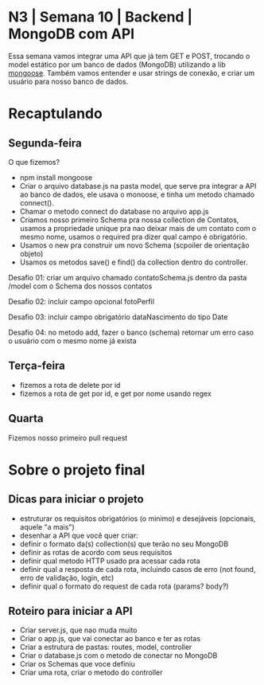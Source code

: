 # N3 | Semana 10 | Backend | MongoDB com API
Essa semana vamos integrar uma API que já tem GET e POST, trocando o model estático por um banco de dados (MongoDB) utilizando a lib [mongoose](https://mongoosejs.com/).
Também vamos entender e usar strings de conexão, e criar um usuário para nosso banco de dados.

# Recaptulando
## Segunda-feira
O que fizemos?
- npm install mongoose 
- Criar o arquivo database.js na pasta model, que serve pra integrar a API ao banco de dados, ele usava o monoose, e tinha  um metodo chamado connect().
- Chamar o metodo connect do database no arquivo app.js
- Criamos nosso primeiro Schema pra nossa collection de Contatos, usamos a propriedade unique pra nao deixar mais de um contato com o mesmo nome, usamos o required pra dizer qual campo é obrigatório.
- Usamos o new pra construir um novo Schema (scpoiler de orientação objeto)
- Usamos os metodos save() e find() da collection dentro do controller.

Desafio 01: criar um arquivo chamado contatoSchema.js dentro da pasta /model com o Schema dos nossos contatos

Desafio 02: incluir campo opcional fotoPerfil

Desafio 03: incluir campo obrigatório dataNascimento do tipo Date

Desafio 04: no metodo add, fazer o banco (schema) retornar um erro caso o usuário com o mesmo nome já exista

## Terça-feira
- fizemos a rota de delete por id
- fizemos a rota de get por id, e get por nome usando regex

## Quarta
Fizemos nosso primeiro pull request


# Sobre o projeto final

## Dicas para iniciar o projeto
- estruturar os requisitos obrigatórios (o minimo) e desejáveis (opcionais, aquele "a mais")
- desenhar a API que você quer criar:
- definir o formato da(s) collection(s) que terão no seu MongoDB
- definir as rotas de acordo com seus requisitos
- definir qual metodo HTTP usado pra acessar cada rota
- definir qual a resposta de cada rota, incluindo casos de erro (not found, erro de validação, login, etc)
- definir qual o formato do request de cada rota (params? body?)

## Roteiro para iniciar a API
- Criar server.js, que nao muda muito
- Criar o app.js, que vai conectar ao banco e ter as rotas
- Criar a estrutura de pastas: routes, model, controller
- Criar o database.js com o metodo de conectar no MongoDB
- Criar os Schemas que voce definiu
- Criar uma rota, criar o metodo do controller
